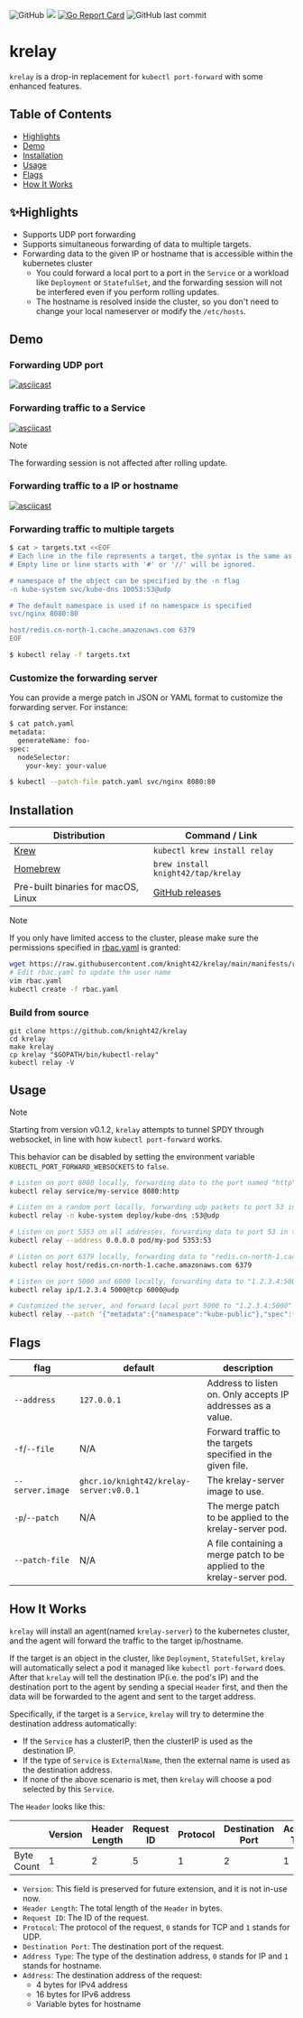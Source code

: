 ![GitHub](https://img.shields.io/github/license/knight42/krelay)
![](https://github.com/knight42/krelay/actions/workflows/test.yml/badge.svg)
[![Go Report Card](https://goreportcard.com/badge/github.com/knight42/krelay)](https://goreportcard.com/report/github.com/knight42/krelay)
![GitHub last commit](https://img.shields.io/github/last-commit/knight42/krelay)

# krelay

`krelay` is a drop-in replacement for `kubectl port-forward` with some enhanced features.

## Table of Contents

- [Highlights](#highlights)
- [Demo](#demo)
- [Installation](#installation)
- [Usage](#usage)
- [Flags](#flags)
- [How It Works](#how-it-works)

## ✨Highlights

* Supports UDP port forwarding
* Supports simultaneous forwarding of data to multiple targets.
* Forwarding data to the given IP or hostname that is accessible within the kubernetes cluster
  * You could forward a local port to a port in the `Service` or a workload like `Deployment` or `StatefulSet`, and the forwarding session will not be interfered even if you perform rolling updates.
  * The hostname is resolved inside the cluster, so you don't need to change your local nameserver or modify the `/etc/hosts`.

## Demo

### Forwarding UDP port

[![asciicast](https://asciinema.org/a/452745.svg)](https://asciinema.org/a/452745)

### Forwarding traffic to a Service

[![asciicast](https://asciinema.org/a/452747.svg)](https://asciinema.org/a/452747)

> [!NOTE]
> The forwarding session is not affected after rolling update.

### Forwarding traffic to a IP or hostname

[![asciicast](https://asciinema.org/a/452749.svg)](https://asciinema.org/a/452749)

### Forwarding traffic to multiple targets

```bash
$ cat > targets.txt <<EOF
# Each line in the file represents a target, the syntax is the same as the command line.
# Empty line or line starts with '#' or '//' will be ignored.

# namespace of the object can be specified by the -n flag
-n kube-system svc/kube-dns 10053:53@udp

# The default namespace is used if no namespace is specified
svc/nginx 8080:80

host/redis.cn-north-1.cache.amazonaws.com 6379
EOF

$ kubectl relay -f targets.txt
```

### Customize the forwarding server

You can provide a merge patch in JSON or YAML format to customize the forwarding server. For instance:
```bash
$ cat patch.yaml
metadata:
  generateName: foo-
spec:
  nodeSelector:
    your-key: your-value

$ kubectl --patch-file patch.yaml svc/nginx 8080:80
```

## Installation

| Distribution                          | Command / Link                                                 |
|---------------------------------------|----------------------------------------------------------------|
| [Krew](https://krew.sigs.k8s.io/)     | `kubectl krew install relay`                                   |
| [Homebrew](https://brew.sh/)          | `brew install knight42/tap/krelay`                             |
| Pre-built binaries for macOS, Linux   | [GitHub releases](https://github.com/knight42/krelay/releases) |

> [!NOTE]
> If you only have limited access to the cluster, please make sure the permissions specified in [rbac.yaml](./manifests/rbac.yaml)
is granted:

```bash
wget https://raw.githubusercontent.com/knight42/krelay/main/manifests/rbac.yaml
# Edit rbac.yaml to update the user name
vim rbac.yaml
kubectl create -f rbac.yaml
```

### Build from source

```
git clone https://github.com/knight42/krelay
cd krelay
make krelay
cp krelay "$GOPATH/bin/kubectl-relay"
kubectl relay -V
```

## Usage

> [!NOTE]
> Starting from version v0.1.2, `krelay` attempts to tunnel SPDY through websocket, in line with how `kubectl port-forward` works.
>
> This behavior can be disabled by setting the environment variable `KUBECTL_PORT_FORWARD_WEBSOCKETS` to `false`.

```bash
# Listen on port 8080 locally, forwarding data to the port named "http" in the service
kubectl relay service/my-service 8080:http

# Listen on a random port locally, forwarding udp packets to port 53 in a pod selected by the deployment
kubectl relay -n kube-system deploy/kube-dns :53@udp

# Listen on port 5353 on all addresses, forwarding data to port 53 in the pod
kubectl relay --address 0.0.0.0 pod/my-pod 5353:53

# Listen on port 6379 locally, forwarding data to "redis.cn-north-1.cache.amazonaws.com:6379" from the cluster
kubectl relay host/redis.cn-north-1.cache.amazonaws.com 6379

# Listen on port 5000 and 6000 locally, forwarding data to "1.2.3.4:5000" and "1.2.3.4:6000" from the cluster
kubectl relay ip/1.2.3.4 5000@tcp 6000@udp

# Customized the server, and forward local port 5000 to "1.2.3.4:5000"
kubectl relay --patch '{"metadata":{"namespace":"kube-public"},"spec":{"nodeSelector":{"k": "v"}}}' ip/1.2.3.4 5000

```

## Flags

| flag             | default                                 | description                                                             |
|------------------|-----------------------------------------|-------------------------------------------------------------------------|
| `--address`      | `127.0.0.1`                             | Address to listen on. Only accepts IP addresses as a value.             |
| `-f`/`--file`    | N/A                                     | Forward traffic to the targets specified in the given file.             |
| `--server.image` | `ghcr.io/knight42/krelay-server:v0.0.1` | The krelay-server image to use.                                         |
| `-p`/`--patch`   | N/A                                     | The merge patch to be applied to the krelay-server pod.                 |
| `--patch-file`   | N/A                                     | A file containing a merge patch to be applied to the krelay-server pod. |

## How It Works

`krelay` will install an agent(named `krelay-server`) to the kubernetes cluster, and the agent will forward the traffic to the target ip/hostname.

If the target is an object in the cluster, like `Deployment`, `StatefulSet`, `krelay` will automatically select a pod it managed like `kubectl port-forward` does.
After that `krelay` will tell the destination IP(i.e. the pod's IP) and the destination port to the agent by sending a special `Header` first,
and then the data will be forwarded to the agent and sent to the target address.

Specifically, if the target is a `Service`, `krelay` will try to determine the destination address automatically:
* If the `Service` has a clusterIP, then the clusterIP is used as the destination IP.
* If the type of `Service` is `ExternalName`, then the external name is used as the destination address.
* If none of the above scenario is met, then `krelay` will choose a pod selected by this `Service`.

The `Header` looks like this:

|            | Version | Header Length | Request ID | Protocol | Destination Port | Address Type | Address  |
|------------|---------|---------------|------------|----------|------------------|--------------|----------|
| Byte Count | 1       | 2             | 5          | 1        | 2                | 1            | Variable |

* `Version`: This field is preserved for future extension, and it is not in-use now.
* `Header Length`: The total length of the `Header` in bytes.
* `Request ID`: The ID of the request.
* `Protocol`: The protocol of the request, `0` stands for TCP and `1` stands for UDP.
* `Destination Port`: The destination port of the request.
* `Address Type`: The type of the destination address, `0` stands for IP and `1` stands for hostname.
* `Address`: The destination address of the request:
  * 4 bytes for IPv4 address
  * 16 bytes for IPv6 address
  * Variable bytes for hostname
